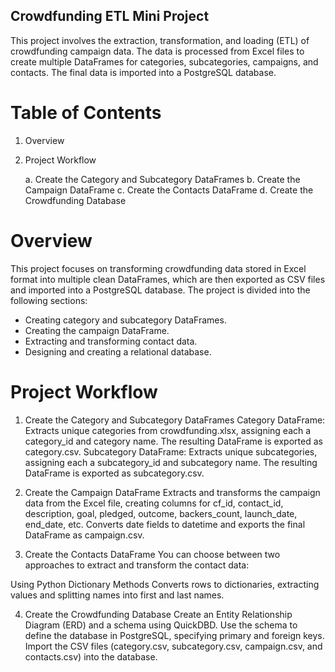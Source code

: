 ## Crowdfunding ETL Mini Project ##
This project involves the extraction, transformation, and loading (ETL) of crowdfunding campaign data. The data is processed from Excel files to create 
multiple DataFrames for categories, subcategories, campaigns, and contacts. The final data is imported into a PostgreSQL database.

# Table of Contents
1. Overview
2. Project Workflow
   
   a. Create the Category and Subcategory DataFrames
   b. Create the Campaign DataFrame
   c. Create the Contacts DataFrame
   d. Create the Crowdfunding Database

# Overview
This project focuses on transforming crowdfunding data stored in Excel format into multiple clean DataFrames, which are then exported as CSV files and imported 
into a PostgreSQL database. The project is divided into the following sections:

* Creating category and subcategory DataFrames.
* Creating the campaign DataFrame.
* Extracting and transforming contact data.
* Designing and creating a relational database.

# Project Workflow

1. Create the Category and Subcategory DataFrames
Category DataFrame: Extracts unique categories from crowdfunding.xlsx, assigning each a category_id and category name. The resulting DataFrame is exported
as category.csv. Subcategory DataFrame: Extracts unique subcategories, assigning each a subcategory_id and subcategory name.
The resulting DataFrame is exported as subcategory.csv.

2. Create the Campaign DataFrame
Extracts and transforms the campaign data from the Excel file, creating columns for cf_id, contact_id, description, goal, pledged, outcome, backers_count,
launch_date, end_date, etc. Converts date fields to datetime and exports the final DataFrame as campaign.csv.

3. Create the Contacts DataFrame
You can choose between two approaches to extract and transform the contact data:

Using Python Dictionary Methods
Converts rows to dictionaries, extracting values and splitting names into first and last names.


4. Create the Crowdfunding Database
Create an Entity Relationship Diagram (ERD) and a schema using QuickDBD.
Use the schema to define the database in PostgreSQL, specifying primary and foreign keys.
Import the CSV files (category.csv, subcategory.csv, campaign.csv, and contacts.csv) into the database.
